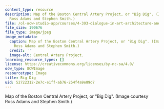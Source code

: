 ```yaml
---
content_type: resource
description: Map of the Boston Central Artery Project, or "Big Dig". (Image courtesy
  Ross Adams and Stephen Smith.)
file: /ol-ocw-studio-app/courses/4-303-dialogue-in-art-architecture-and-urbanism-fall-2003/527223122e7ce1ffab76254f4a9e09d7_4-303f03.jpg
file_size: 190676
file_type: image/jpeg
image_metadata:
  caption: Map of the Boston Central Artery Project, or "Big Dig". (Image courtesy
    Ross Adams and Stephen Smith.)
  credit: ''
  image-alt: Central Artery Project.
learning_resource_types: []
license: https://creativecommons.org/licenses/by-nc-sa/4.0/
ocw_type: OCWImage
resourcetype: Image
title: Big Dig
uid: 52722312-2e7c-e1ff-ab76-254f4a9e09d7
---
```

Map of the Boston Central Artery Project, or "Big Dig". (Image courtesy Ross Adams and Stephen Smith.)